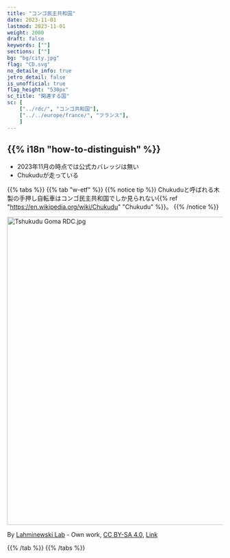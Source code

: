 ```yaml
---
title: "コンゴ民主共和国"
date: 2023-11-01
lastmod: 2023-11-01
weight: 2000
draft: false
keywords: [""]
sections: [""]
bg: "bg/city.jpg"
flag: "CD.svg"
no_detaile_info: true
jetro_detail: false
is_unofficial: true
flag_height: "530px"
sc_title: "関連する国"
sc: [
    ["../rdc/", "コンゴ共和国"],
    ["../../europe/france/", "フランス"],
    ]
---
```


<div class="main-desciption country-description">
    <h2 class="section-title">{{% i18n "how-to-distinguish" %}}</h2>
    <ul class="rule-list">
        <li>2023年11月の時点では公式カバレッジは無い</li>
        <li>Chukuduが走っている</li>
    </ul>
</div>

{{% tabs %}}
{{% tab "w-etf" %}}
{{% notice tip %}}
Chukuduと呼ばれる木製の手押し自転車はコンゴ民主共和国でしか見られない{{% ref "https://en.wikipedia.org/wiki/Chukudu" "Chukudu" %}}。
{{% /notice %}}
<div class="googlemap-if no-margin">
<p><a href="https://commons.wikimedia.org/wiki/File:Tshukudu_Goma_RDC.jpg#/media/File:Tshukudu_Goma_RDC.jpg"><img src="https://upload.wikimedia.org/wikipedia/commons/2/27/Tshukudu_Goma_RDC.jpg" alt="Tshukudu Goma RDC.jpg" height="720" width="1080"></a></p><p>By <a href="//commons.wikimedia.org/wiki/User:Lahminewski_Lab" title="User:Lahminewski Lab">Lahminewski Lab</a> - <span class="int-own-work" lang="en">Own work</span>, <a href="https://creativecommons.org/licenses/by-sa/4.0" title="Creative Commons Attribution-Share Alike 4.0">CC BY-SA 4.0</a>, <a href="https://commons.wikimedia.org/w/index.php?curid=69695527">Link</a></p>
</div>

{{% /tab %}}
{{% /tabs %}}